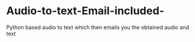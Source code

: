 # Audio-to-text-Email-included-
Python based audio to text which then emails you the obtained audio and text
